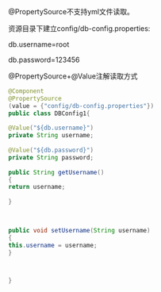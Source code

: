 
@PropertySource不支持yml文件读取。

资源目录下建立config/db-config.properties:

db.username=root

db.password=123456

@PropertySource+@Value注解读取方式

```java
@Component
@PropertySource
(value = {"config/db-config.properties"})
public class DBConfig1{
  
@Value("${db.username}")
private String username;
   
@Value("${db.password}")
private String password;
  
public String getUsername() 
{
return username;
   
}


    
public void setUsername(String username)
{      
this.username = username;
}



}

```

